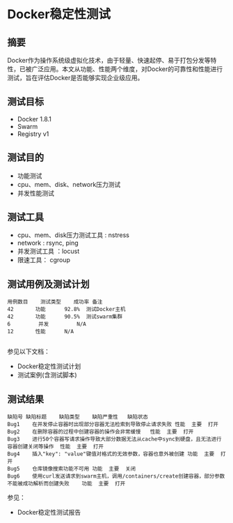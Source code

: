 # Docker稳定性测试

## 摘要

Docker作为操作系统级虚拟化技术，由于轻量、快速起停、易于打包分发等特性，已被广泛应用。本文从功能、性能两个维度，对Docker的可靠性和性能进行测试，旨在评估Docker是否能够实现企业级应用。

## 测试目标

- Docker 1.8.1
- Swarm
- Registry v1

## 测试目的

- 功能测试
- cpu、mem、disk、network压力测试
- 并发性能测试

## 测试工具

- cpu、mem、disk压力测试工具 : nstress
- network : rsync, ping
- 并发测试工具 ：locust
- 限速工具： cgroup

## 测试用例及测试计划

```
用例数目	测试类型	成功率	备注
42	     功能	     92.8%	测试Docker主机
42	     功能	     90.5%	测试swarm集群
6	      并发	     N/A
12	     性能	     N/A


```

参见以下文档：
- Docker稳定性测试计划
- 测试案例(含测试脚本)

## 测试结果

```
缺陷号	缺陷标题	缺陷类型	缺陷严重性	缺陷状态
Bug1	在并发停止容器时出现部分容器无法检索到导致停止请求失败	性能	主要	打开
Bug2	在删除容器的过程中创建容器的操作会非常缓慢	性能	主要	打开
Bug3	进行50个容器写请求操作导致大部分数据无法从cache中sync到硬盘，且无法进行容器创建关闭等操作	性能	主要	打开
Bug4	插入"key": "value"键值对格式的无效参数，容器也意外被创建	功能	主要	打开
Bug5	仓库镜像搜索功能不可用	功能	主要	关闭
Bug6	使用curl发送请求到swarm主机，调用/containers/create创建容器，部分参数不能被成功解析而创建失败	功能	主要	打开
```

参见：

- Docker稳定性测试报告
